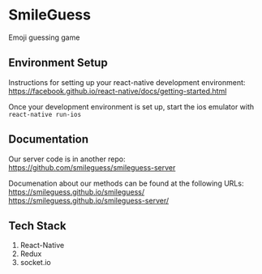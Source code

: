 # SmileGuess 
Emoji guessing game

## Environment Setup

Instructions for setting up your react-native development environment:
https://facebook.github.io/react-native/docs/getting-started.html

Once your development environment is set up, start the ios emulator with `react-native run-ios`

## Documentation
Our server code is in another repo:
https://github.com/smileguess/smileguess-server

Documenation about our methods can be found at the following URLs:
https://smileguess.github.io/smileguess/
https://smileguess.github.io/smileguess-server/

## Tech Stack

1.  React-Native
2.  Redux
3.  socket.io

